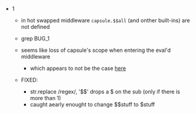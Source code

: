 * 1 
    * in hot swapped middleware `capsule.$$all` (and onther built-ins) are not defined
    * grep BUG_1
    * seems like loss of capsule's scope when entering the eval'd middleware
        * which appears to not be the case [here](https://github.com/nomilous/laboratory/commit/bd1aa8e897b09d64e66cc842b029a773556e528c)

    * FIXED: 
        * str.replace /regex/, '$$' drops a $ on the sub (only if there is more than 1)
        * caught aearly enought to change $$stuff to $stuff

